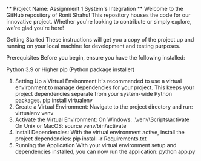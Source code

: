 ** Project Name: Assignment 1 System's Integration **
Welcome to the GitHub repository of Ronit Shahu! This repository houses the code for our innovative project. Whether you're looking to contribute or simply explore, we're glad you're here!

Getting Started
These instructions will get you a copy of the project up and running on your local machine for development and testing purposes.

Prerequisites
Before you begin, ensure you have the following installed:

Python 3.9 or Higher
pip (Python package installer)
1. Setting Up a Virtual Environment
It's recommended to use a virtual environment to manage dependencies for your project. This keeps your project dependencies separate from your system-wide Python packages.
    pip install virtualenv
2. Create a Virtual Environment:
Navigate to the project directory and run:
    virtualenv venv
3. Activate the Virtual Environment:
On Windows:
    .\venv\Scripts\activate
On Unix or MacOS:
    source venv/bin/activate
5. Install Dependencies:
With the virtual environment active, install the project dependencies:
    pip install -r Requirements.txt
6. Running the Application
With your virtual environment setup and dependencies installed, you can now run the application:
    python app.py
